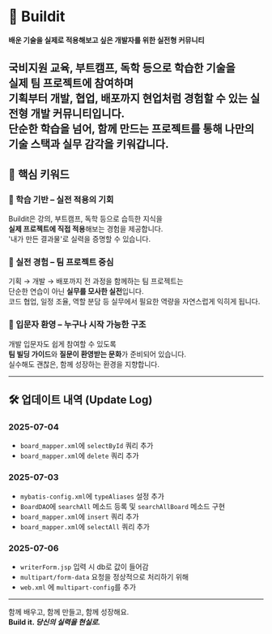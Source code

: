 
# 🚀 Buildit

**배운 기술을 실제로 적용해보고 싶은 개발자를 위한 실전형 커뮤니티**

국비지원 교육, 부트캠프, 독학 등으로 학습한 기술을  
**실제 팀 프로젝트에 참여**하며  
기획부터 개발, 협업, 배포까지 **현업처럼 경험**할 수 있는 실전형 개발 커뮤니티입니다.  
단순한 학습을 넘어, **함께 만드는 프로젝트를 통해 나만의 기술 스택과 실무 감각을 키워갑니다.**
---

## 🔑 핵심 키워드

### 📘 학습 기반 – 실전 적용의 기회
Buildit은 강의, 부트캠프, 독학 등으로 습득한 지식을  
**실제 프로젝트에 직접 적용**해보는 경험을 제공합니다.  
'내가 만든 결과물'로 실력을 증명할 수 있습니다.

### 👥 실전 경험 – 팀 프로젝트 중심
기획 → 개발 → 배포까지 전 과정을 함께하는 팀 프로젝트는  
단순한 연습이 아닌 **실무를 모사한 실전**입니다.  
코드 협업, 일정 조율, 역할 분담 등 실무에서 필요한 역량을 자연스럽게 익히게 됩니다.

### 🌱 입문자 환영 – 누구나 시작 가능한 구조
개발 입문자도 쉽게 참여할 수 있도록  
**팀 빌딩 가이드**와 **질문이 환영받는 문화**가 준비되어 있습니다.  
실수해도 괜찮은, 함께 성장하는 환경을 지향합니다.

---


## 🛠 업데이트 내역 (Update Log)

### 2025-07-04
- `board_mapper.xml`에 `selectById` 쿼리 추가
- `board_mapper.xml`에 `delete` 쿼리 추가

### 2025-07-03
- `mybatis-config.xml`에 `typeAliases` 설정 추가
- `BoardDAO`에 `searchAll` 메소드 등록 및 `searchAllBoard` 메소드 구현
- `board_mapper.xml`에 `insert` 쿼리 추가
- `board_mapper.xml`에 `selectAll` 쿼리 추가

### 2025-07-06
- `writerForm.jsp` 입력 시 db로 값이 들어감
- `multipart/form-data` 요청을 정상적으로 처리하기 위해
- `web.xml` 에 `multipart-config`를 추가

---

함께 배우고, 함께 만들고, 함께 성장해요.  
**Build it. _당신의 실력을 현실로._**

